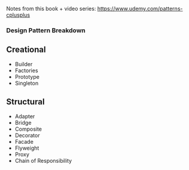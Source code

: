 Notes from this book + video series:
https://www.udemy.com/patterns-cplusplus

### Design Pattern Breakdown

## Creational
* Builder
* Factories
* Prototype
* Singleton

## Structural
* Adapter
* Bridge
* Composite
* Decorator
* Facade
* Flyweight
* Proxy
* Chain of Responsibility

